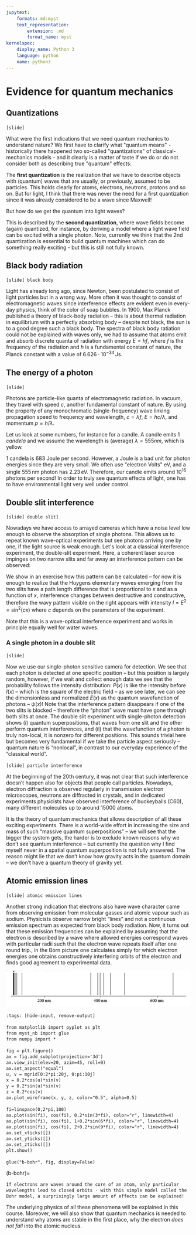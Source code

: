 ```yaml
---
jupytext:
    formats: md:myst
    text_representation:
        extension: .md
        format_name: myst
kernelspec:
    display_name: Python 3
    language: python
    name: python3
---
```


# Evidence for quantum mechanics

## Quantizations

`[slide]`

What were the first indications that we need quantum mechanics to understand nature? We first have to clarify what "quantum means" - historically there happened two so-called "quantizations" of classical-mechanics models - and it clearly is a matter of taste if we do or do not consider both as describing true "quantum" effects:

The **first quantization** is the realization that we have to describe objects with (quantum) waves that are usually, or previously, assumed to be particles. This holds clearly for atoms, electrons, neutrons, protons and so on. But for light, I think that there was never the need for a first quantization since it was already considered to be a wave since Maxwell! 

But how do we get the quantum into light waves?

This is described by the **second quantization**, where wave fields become (again) quantized, for instance, by deriving a model where a light wave field can be excited with a single photon. Note, currently we think that the 2nd quantization is essential to build quantum machines which can do something really exciting - but this is still not fully known.


## Black body radiation

`[slide] black body`

Light has already long ago, since Newton, been postulated to consist of light particles but in a wrong way. More often it was thought to consist of electromagnetic waves since interference effects are evident even in every-day physics, think of the color of soap bubbles. In 1900, Max Planck published a theory of black-body radiation – this is about thermal radiation in equilibrium with a perfectly absorbing body – despite not black, the sun is to a good degree such a black body. The spectra of black body ratiation could not be explained with waves only, we had to assume that atoms emit and absorb discrete quanta of radiation with energy $E=hf$, where $f$ is the frequency of the radiation and $h$ is a fundamental constant of nature, the Planck constant with a value of $6.626\cdot 10^{-34}\,\mathrm{J s}$.

<!-- TODO: graph of planck spectrum. -->

## The energy of a photon
`[slide]`

Photons are particle-like quanta of electromagnetic radiation. In vacuum, they travel with speed $c$, another fundamental constant of nature. By using the property of any monochromatic (single-frequency) wave linking propagation speed to frequency and wavelength, $c=\lambda f$, $E=hc/\lambda$, and momentum $p=h/\lambda$. 

<!-- TODO: pic wave with c, lambda, frequency -->

Let us look at some numbers, for instance for a candle. A candle emits 1 *candela* and we assume the wavelength is (average) $\lambda=555nm$, which is yellow.

1 candela is 683 Joule per second. However, a Joule is a bad unit for photon energies since they are very small. We often use "electron Volts" $\mathrm{eV}$, and a single $555\,\mathrm{nm}$ photon has $2.23\,\mathrm{eV}$. Therefore, our candle emits around $10^{16}$ photons per second! In order to truly see quantum effects of light, one has to have environmental light very well under control.

## Double slit interference

`[slide] double slit]`

<!-- see Phillips fig. 1.2+1.3 -->

Nowadays we have access to arrayed cameras which have a noise level low enough to observe the absorption of single photons. This allows us to repeat known wave-optical experiments but see photons arriving one by one, if the light source is weak enough. 
Let's look at a classical interference experiment, the double-slit experiment. Here, a coherent laser source impinges on two narrow slits and far away an interference pattern can be observed:

<!-- TODO pic with interference pattern -->

We show in an exercise how this pattern can be calculated – for now it is enough to realize that the Huygens elementary waves emerging from the two slits have a path length difference that is proportional to $x$ and as a function of $x$, interference changes between destructive and constructive, therefore the wavy pattern visible on the right appears with intensity $I=E^2=\sin^2(c x)$ where $c$ depends on the parameters of the experiment.

Note that this is a wave-optical interference experiment and works in principle equally well for water waves.

### A single photon in a double slit

`[slide]`

Now we use our single-photon sensitive camera for detection. We see that each photon is detected at one specific position – but this position is largely random, however, if we wait and collect enough data we see that the probability follows the intensity distribution: $P(x)$ is like the intensity before $I(x)$ – which is the square of the electric field – as we see later, we can see the dimensionless and normalized $E(x)$ as the quantum wavefunction of photons – $\psi(x)$!
Note that the interference pattern disappears if one of the two slits is blocked – therefore the “photon” wave must have gone through both slits at once.
The double slit experiment with single-photon detection shows (i) quantum superpositions, that waves from one slit and the other perform quantum interferences, and (ii) that the wavefunction of a photon is truly non-local, it is nonzero for different positions. This sounds trivial here but becomes very fundamental if we take the particle aspect seriously – quantum nature is “nonlocal”, in contrast to our everyday experience of the “classical world”.

<!-- TODO: pic with single photon camera -->

`[slide] particle interference`

At the beginning of the 20th century, it was not clear that such interference doesn’t happen also for objects that people call particles. Nowadays, electron diffraction is observed regularly in transmission electron microscopes, neutrons are diffracted in crystals, and in dedicated experiments physicists have observed interference of buckeyballs (C60), many different molecules up to around 15000 atoms. 

<!-- [some pics from Aspelmeyer & Hornberger, Nat. Phys. 14, 271 (2014)].  -->

It is the theory of quantum mechanics that allows description of all these exciting experiments. There is a world-wide effort in increasing the size and mass of such “massive quantum superpositions” – we will see that the bigger the system gets, the harder is to exclude known reasons why we don’t see quantum interference – but currently the question why I find myself never in a spatial quantum superposition is not fully answered. The reason might lie that we don’t know how gravity acts in the quantum domain – we don’t have a quantum theory of gravity yet.

<!-- TODO: pics -->

## Atomic emission lines

`[slide] atomic emission lines`

Another strong indication that electrons also have wave character came from observing emission from molecular gasses and atomic vapour such as sodium. Physicists observe narrow bright “lines” and not a continuous emission spectrum as expected from black body radiation. Now, it turns out that these emission frequencies can be explained by assuming that the electron is described by a wave where allowed energies correspond waves with particular radii such that the electron wave repeats itself after one round trip., in the Born picture one calculates simply for which electron energies one obtains constructively interfering orbits of the electron and finds good agreement to experimental data.

![atomic-emission-lines](figures/basics/atomic-emission-lines.png)
<!-- TODO: figure from ph fig1.5 -->

```{code-cell} ipython3
:tags: [hide-input, remove-output]

from matplotlib import pyplot as plt
from myst_nb import glue
from numpy import *

fig = plt.figure()
ax = fig.add_subplot(projection='3d')
ax.view_init(elev=20, azim=45, roll=0)
ax.set_aspect("equal")
u, v = mgrid[0:2*pi:20j, 0:pi:10j]
x = 0.2*cos(u)*sin(v)
y = 0.2*sin(u)*sin(v)
z = 0.2*cos(v)
ax.plot_wireframe(x, y, z, color="0.5", alpha=0.5)

fi=linspace(0,2*pi,100)
ax.plot(sin(fi), cos(fi), 0.2*sin(3*fi), color="r", linewidth=4)
ax.plot(sin(fi), cos(fi), 1+0.2*sin(6*fi), color="r", linewidth=4)
ax.plot(sin(fi), cos(fi), 2+0.2*sin(9*fi), color="r", linewidth=4)
ax.set_xticks([])
ax.set_yticks([])
ax.set_zticks([])
plt.show()

glue("b-bohr", fig, display=False)
```

(b-bohr)=
```{glue:figure} b-bohr
If electrons are waves around the core of an atom, only particular wavelengths lead to closed orbits - with this simple model called the Bohr model, a surprisingly large amount of effects can be explained!
```

The underlying physics of all these phenomena will be explained in this course. Moreover, we will also show that quantum mechanics is needed to understand why atoms are stable in the first place, why the electron *does not fall* into the atomic nucleus.


